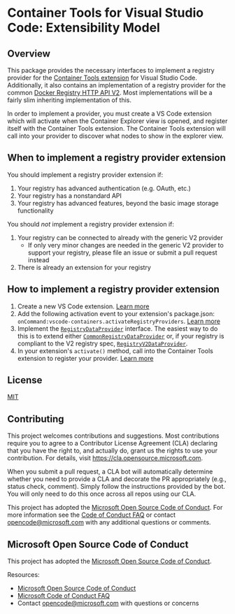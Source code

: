 # Container Tools for Visual Studio Code: Extensibility Model

## Overview
This package provides the necessary interfaces to implement a registry provider for the [Container Tools extension](https://marketplace.visualstudio.com/items?itemName=ms-azuretools.vscode-containers) for Visual Studio Code. Additionally, it also contains an implementation of a registry provider for the common [Docker Registry HTTP API V2](https://docs.docker.com/registry/spec/api/). Most implementations will be a fairly slim inheriting implementation of this.

In order to implement a provider, you must create a VS Code extension which will activate when the Container Explorer view is opened, and register itself with the Container Tools extension. The Container Tools extension will call into your provider to discover what nodes to show in the explorer view.

## When to implement a registry provider extension
You should implement a registry provider extension if:
1. Your registry has advanced authentication (e.g. OAuth, etc.)
1. Your registry has a nonstandard API
1. Your registry has advanced features, beyond the basic image storage functionality

You should _not_ implement a registry provider extension if:
1. Your registry can be connected to already with the generic V2 provider
    - If only very minor changes are needed in the generic V2 provider to support your registry, please file an issue or submit a pull request instead
1. There is already an extension for your registry

## How to implement a registry provider extension
1. Create a new VS Code extension. [Learn more](https://code.visualstudio.com/api/get-started/your-first-extension)
1. Add the following activation event to your extension's package.json: `onCommand:vscode-containers.activateRegistryProviders`. [Learn more](https://code.visualstudio.com/api/references/activation-events)
1. Implement the [`RegistryDataProvider`](https://github.com/microsoft/vscode-docker-extensibility/blob/main/packages/vscode-docker-registries/src/contracts/RegistryDataProvider.ts) interface. The easiest way to do this is to extend either [`CommonRegistryDataProvider`](https://github.com/microsoft/vscode-docker-extensibility/blob/main/packages/vscode-docker-registries/src/clients/Common/CommonRegistryDataProvider.ts) or, if your registry is compliant to the V2 registry spec, [`RegistryV2DataProvider`](https://github.com/microsoft/vscode-docker-extensibility/blob/main/packages/vscode-docker-registries/src/clients/RegistryV2/RegistryV2DataProvider.ts).
1. In your extension's `activate()` method, call into the Container Tools extension to register your provider. [Learn more](https://github.com/microsoft/vscode-docker-extensibility/blob/main/packages/vscode-docker-registries/src/contracts/DockerExtension.ts)

## License
[MIT](LICENSE)

## Contributing

This project welcomes contributions and suggestions.  Most contributions require you to agree to a
Contributor License Agreement (CLA) declaring that you have the right to, and actually do, grant us
the rights to use your contribution. For details, visit https://cla.opensource.microsoft.com.

When you submit a pull request, a CLA bot will automatically determine whether you need to provide
a CLA and decorate the PR appropriately (e.g., status check, comment). Simply follow the instructions
provided by the bot. You will only need to do this once across all repos using our CLA.

This project has adopted the [Microsoft Open Source Code of Conduct](https://opensource.microsoft.com/codeofconduct/).
For more information see the [Code of Conduct FAQ](https://opensource.microsoft.com/codeofconduct/faq/) or
contact [opencode@microsoft.com](mailto:opencode@microsoft.com) with any additional questions or comments.

## Microsoft Open Source Code of Conduct

This project has adopted the [Microsoft Open Source Code of Conduct](https://opensource.microsoft.com/codeofconduct/).

Resources:

- [Microsoft Open Source Code of Conduct](https://opensource.microsoft.com/codeofconduct/)
- [Microsoft Code of Conduct FAQ](https://opensource.microsoft.com/codeofconduct/faq/)
- Contact [opencode@microsoft.com](mailto:opencode@microsoft.com) with questions or concerns
